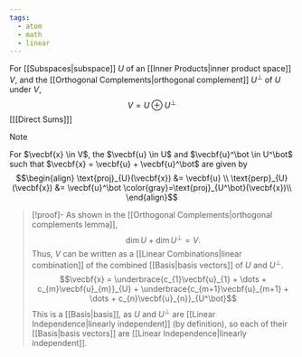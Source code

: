 ```yaml
---
tags:
  - atom
  - math
  - linear
---
```

For [[Subspaces|subspace]] $U$ of an [[Inner Products|inner product space]] $V$, and the [[Orthogonal Complements|orthogonal complement]] $U^\bot$ of $U$ under $V$,
$$V = U \oplus U^\bot$$
\[[[Direct Sums]]\]

> [!note]
> For $\vecbf{x} \in V$, the $\vecbf{u} \in U$ and $\vecbf{u}^\bot \in U^\bot$ such that $\vecbf{x} = \vecbf{u} + \vecbf{u}^\bot$ are given by
> $$\begin{align}
> 	\text{proj}_{U}(\vecbf{x}) &= \vecbf{u} \\
> 	\text{perp}_{U}(\vecbf{x}) &= \vecbf{u}^\bot \color{gray}=\text{proj}_{U^\bot}(\vecbf{x})\\
> \end{align}$$

> [!proof]-
> As shown in the [[Orthogonal Complements|orthogonal complements lemma]],
> $$\text{dim}\,U + \text{dim}\,U^\bot = V.$$
> Thus, $V$ can be written as a [[Linear Combinations|linear combination]] of the combined [[Basis|basis vectors]] of $U$ and $U^\bot$.
> $$\vecbf{x}  = \underbrace{c_{1}\vecbf{u}_{1} + \dots + c_{m}\vecbf{u}_{m}}_{U} + \underbrace{c_{m+1}\vecbf{u}_{m+1} + \dots + c_{n}\vecbf{u}_{n}}_{U^\bot}$$
> This is a [[Basis|basis]], as $U$ and $U^\bot$ are [[Linear Independence|linearly independent]] (by definition), so each of their [[Basis|basis vectors]] are [[Linear Independence|linearly independent]].
